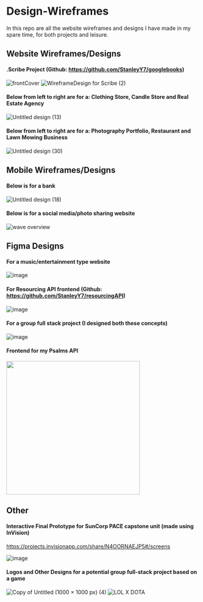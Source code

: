 # Design-Wireframes
In this repo are all the website wireframes and designs I have made in my spare time, for both projects and leisure.

## Website Wireframes/Designs

#### .Scribe Project (Github: https://github.com/StanleyY7/googlebooks)

![frontCover](https://user-images.githubusercontent.com/119549394/213914153-d6b5daa6-0b97-4cc4-884b-1dc7c8b45e71.png)
![WireframeDesign for  Scribe (2)](https://user-images.githubusercontent.com/119549394/213914193-024509d3-3a50-4dbf-b44f-106db9e06099.png)

#### Below from left to right are for a: Clothing Store, Candle Store and Real Estate Agency

![Untitled design (13)](https://user-images.githubusercontent.com/119549394/215952607-a9145e42-4d41-45b5-8bf2-493e8f66b73e.png)

#### Below from left to right are for a: Photography Portfolio, Restaurant and Lawn Mowing Business

![Untitled design (30)](https://user-images.githubusercontent.com/119549394/229026670-bc6b0117-7955-4f46-85cf-86ade09ece5c.png)

## Mobile Wireframes/Designs

#### Below is for a bank

![Untitled design (18)](https://user-images.githubusercontent.com/119549394/215963486-11ebeaf8-c656-48ef-b9cb-068a38c3ab23.png)

#### Below is for a social media/photo sharing website 

![wave overview](https://user-images.githubusercontent.com/119549394/216220624-8c1e188f-6f06-4f11-9b66-756ac0a3d980.png)

## Figma Designs

#### For a music/entertainment type website

![image](https://user-images.githubusercontent.com/119549394/229659568-0347c9b6-1b0a-4d42-aba5-c9d2e56551b9.png)

#### For Resourcing API frontend (Github: https://github.com/StanleyY7/resourcingAPI)

![image](https://user-images.githubusercontent.com/119549394/230904032-14ef0f2f-f924-43bd-be67-9a87335eddbd.png)

#### For a group full stack project (I designed both these concepts)

![image](https://user-images.githubusercontent.com/119549394/236450840-5f81b605-e3a7-4cd7-b57f-f55bc7c913c1.png)

#### Frontend for my Psalms API

<img src="https://github.com/StanleyY7/design-wireframes/assets/119549394/6be7ed66-1260-448b-92fa-9b280c484fc8" width="350px"/>

## Other

#### Interactive Final Prototype for SunCorp PACE capstone unit (made using InVision)

https://projects.invisionapp.com/share/N4OORNAEJP5#/screens

![image](https://user-images.githubusercontent.com/119549394/228837293-535724a8-b6e0-4433-a418-17f6858b5be8.png)

#### Logos and Other Designs for a potential group full-stack project based on a game

![Copy of Untitled (1000 × 1000 px) (4)](https://user-images.githubusercontent.com/119549394/229014227-8da6e301-9f28-4a28-a68b-32d00cc5df20.png)
![LOL X DOTA](https://user-images.githubusercontent.com/119549394/229014234-423e4c2f-2014-4695-ba7f-e02ae63cbc94.png)
